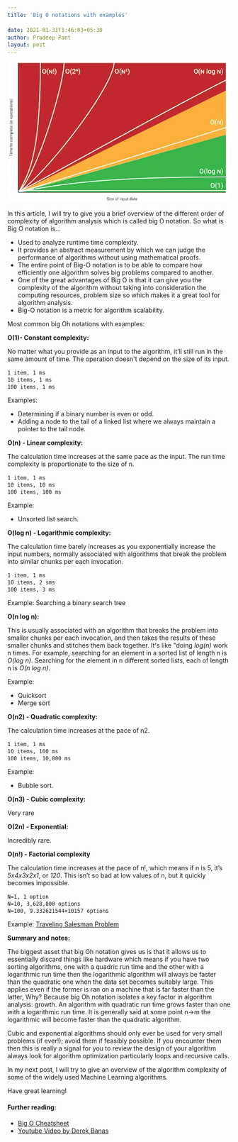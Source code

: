 ```yaml
---
title: 'Big O notations with examples'

date: 2021-01-31T1:46:03+05:30
author: Pradeep Pant
layout: post
---
```



![](/data/images/big-o-chart.png)


In this article, I will try to give you a brief overview of the different order of complexity of algorithm analysis which is called big O notation. So what is Big O notation is...

* Used to analyze runtime time complexity. 
* It provides an abstract measurement by which we can judge the performance of algorithms without using mathematical proofs. 
* The entire point of Big-O notation is to be able to compare how efficiently one algorithm solves big problems compared to another.
* One of the great advantages of Big O is that it can give you the complexity of the algorithm without taking into consideration the computing resources, problem size so which makes it a great tool for algorithm analysis.
* Big-O notation is a metric for algorithm scalability. 

Most common big Oh notations with examples:


**O(1)- Constant complexity:**

No matter what you provide as an input to the algorithm, it’ll still run in the same amount of time. The operation doesn't depend on the size of its input. 
````
1 item, 1 ms
10 items, 1 ms
100 items, 1 ms
````

Examples:
* Determining if a binary number is even or odd.
* Adding a node to the tail of a linked list where we always maintain a pointer to the tail node.

**O(n) - Linear complexity:**

The calculation time increases at the same pace as the input. The run time complexity is proportionate to the size of n.
````
1 item, 1 ms
10 items, 10 ms
100 items, 100 ms
````

Example:
* Unsorted list search.

 
**O(log n) - Logarithmic complexity:**

The calculation time barely increases as you exponentially increase the input numbers, normally associated with algorithms that break the problem into similar chunks per each invocation.
````
1 item, 1 ms
10 items, 2 sms
100 items, 3 ms
````

Example:
Searching a binary search tree

	 
**O(n log n):**

This is usually associated with an algorithm that breaks the problem into smaller chunks per each invocation, and then takes the results of these smaller chunks and stitches them back together. It's like "doing *log(n)* work n times. For example, searching for an element in a sorted list of length n is *O(log n)*. Searching for the element in n different sorted lists, each of length n is *O(n log n)*.

Example:
* Quicksort
* Merge sort

**O(n2) - Quadratic complexity:**

The calculation time increases at the pace of n2.

````
1 item, 1 ms
10 items, 100 ms
100 items, 10,000 ms
````

Example:
* Bubble sort.

	 
**O(n3) - Cubic complexity:**

Very rare
 

**O(2n) - Exponential:**

Incredibly rare.


**O(n!) - Factorial complexity**

The calculation time increases at the pace of n!, which means if n is 5, it’s *5x4x3x2x1*, or *120*. This isn’t so bad at low values of n, but it quickly becomes impossible.
````
N=1, 1 option
N=10, 3,628,800 options
N=100, 9.332621544×10157 options
````

Example:
[Traveling Salesman Problem](https://en.wikipedia.org/wiki/Travelling_salesman_problem)

**Summary and notes:**

The biggest asset that big Oh notation gives us is that it allows us to essentially discard things like hardware which means if you have two sorting algorithms, one with a quadric run time and the other with a logarithmic run time then the logarithmic algorithm will always be faster than the quadratic one when the data set becomes suitably large. This applies even if the former is ran on a machine that is far faster than the latter, Why? Because big Oh notation isolates a key factor in algorithm analysis: growth. An algorithm with quadratic run time grows faster than one with a logarithmic run time. It is generally said at some point n->m the logarithmic will become faster than the quadratic algorithm.

Cubic and exponential algorithms should only ever be used for very small problems (if ever!); avoid them if feasibly possible. If you encounter them then this is really a signal for you to review the design of your algorithm always look for algorithm optimization particularly loops and recursive calls.
     
In my next post, I will try to give an overview of the algorithm complexity of some of the widely used Machine Learning algorithms.

Have great learning!


#### Further reading:
* [Big O Cheatsheet](https://www.bigocheatsheet.com/)
* [Youtube Video by Derek Banas](https://www.youtube.com/watch?list=PLGLfVvz_LVvReUrWr94U-ZMgjYTQ538nT&v=V6mKVRU1evU&feature=emb_title&ab_channel=DerekBanas)

